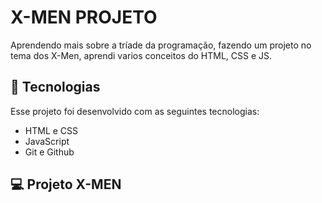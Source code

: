 # X-MEN PROJETO 
 Aprendendo mais sobre a tríade da programação, fazendo um projeto no tema dos X-Men, aprendi varios conceitos do HTML, CSS e JS.



## 🚀 Tecnologias

Esse projeto foi desenvolvido com as seguintes tecnologias:

- HTML e CSS
- JavaScript
- Git e Github

## 💻 Projeto X-MEN

